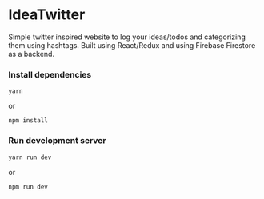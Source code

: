 # IdeaTwitter

Simple twitter inspired website to log your ideas/todos and categorizing them using hashtags. Built using React/Redux and using Firebase Firestore as a backend.

### Install dependencies

```
yarn
```

or

```
npm install
```

### Run development server

```
yarn run dev
```

or

```
npm run dev
```
